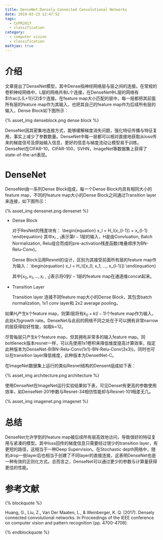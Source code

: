 ```yaml
---
title: DenseNet:Densely Connected Convolutional Networks
date: 2019-03-23 12:47:52
tags:
  - CVPR2017
  - classification
category:
  - computer vision
  - classification
mathjax: true
---
```


# 介绍
文章提出了DenseNet模型，其中Dense指神经网络层与层之间的连接。在常规的卷积神经网络中，L层的网络共有L个连接，在DenseNet中L层的网络有$\frac{L(L+1)}{2}$个连接。在feature map大小匹配的层中，每一层都把其前面所有层的feature map作为其输入，也把其自己的feature
map作为后续所有层的输入，Dense Block如下图所示：

<div class='img-size-half'>
{% asset_img denseblock.png dense block %}
</div>

DenseNet因其密集地连接方式，能够缓解梯度消失问题，强化特征传播与特征复用，事实上减少了参数数量。DenseNet中每一层都可以相对直接地获取从loss传来的梯度信号及原始输入信息，更好的信息与梯度流动让模型易于训练。DenseNet在CIFAR-10，CIFAR-100，SVHN，ImageNet等数据集上获得了state-of-the-art表现。

# DenseNet

DenseNet由一系列Dense Block组成，每一个Dense Block内具有相同大小的feature map，不同的feature map大小的Dense Block之间通过Transition layer来连接，如下图所示：

{% asset_img densenet.png densenet %}

* Dense Block

    对于ResNet的残差块有：
\begin{equation}
    x_l = H_l(x_{l-1}) + x_{l-1}
\end{equation}
    其中$x_{l-1}$表示第$l-1$层的输入，H是由Convluation, Batch Normalization, Relu组合而成的pre-activation残差函数(堆叠顺序为BN-Relu-Conv)。

    Dense Block沿用Resnet的设计，区别为其接受前面所有层的feature map作为输入：
\begin{equation}
    x_l = H_l([x_0, x_1, ..., x_{l-1}])
\end{equation}

    其中$[x_0, x_1, ..., x_{l-1}]$表示将0到$l-1$层的feature map在通道维concat起来。

* Transition Layer

    Transition layer 连接不同feature map大小的Dense Block，其包含batch normalization, 1x1 conv layer和 2x2 average pooling。

如果$H_l$产生k个feature map，则第l层将有$k_0+k(l-1)$个feature map作为输入，此处k为growth rate。DenseNet与此前的网络不同之处在于可以拥有非常narrow的层获得较好性能，如取k=12。

尽管每层只产生k个feature map，但其拥有非常多的输入feature map。同bottleneck版本resnet一样，可以先使用1x1卷积来降低维度提高计算效率，指定此种版本为DenseNet-B(BN-Relu-Conv(1x1)-BN-Relu-Conv(3x3))。同时也可以在transition layer降低维度，此种版本为DensetNet-C。

在ImageNet数据集上运行的类似Resnet结构的Densent组成如下表：

{% asset_img architecture.png architecture %}

使用DenseNet在ImageNet运行实验结果如下表，可见Denset有更高的参数使用效率，如DenseNet-201参数与Resnet-34相仿性能却与Resnet-101相差无几。

{% asset_img imagenet.png imagenet %}

# 总结
DenseNet允许学到的feature map被后续所有层高效地访问，导致很好的特征复用与紧凑的模型。其中loss回传的梯度信息只需要经过很少的transition layer，有更短的路径，这相当于一种Deep Supervision。在Stochastic
depth网络中，随机drop一些layer后也相当于创建了不同layer的直接连接，这表明DenseNet也是一种有效的正则化方式。总而言之，DenseNet可以通过更少的参数与计算量获得更佳的性能。

# 参考文献
{% blockquote %}

Huang, G., Liu, Z., Van Der Maaten, L., & Weinberger, K. Q. (2017). Densely connected convolutional networks. In Proceedings of the IEEE conference on computer vision and pattern recognition (pp. 4700-4708).

{% endblockquote %}
